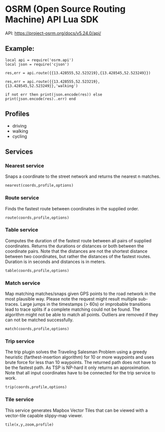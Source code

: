 # OSRM (Open Source Routing Machine) API Lua SDK

API: https://project-osrm.org/docs/v5.24.0/api/

## Example:

```
local api = require('osrm.api')
local json = require('cjson')

res,err = api.route({{13.428555,52.523219},{13.428545,52.523249}})

res,err = api.route({{13.428555,52.523219},{13.428545,52.523249}},'walking')

if not err then print(json.encode(res)) else print(json.encode(res)..err) end

```

## Profiles

- driving       
- walking        
- cycling 


## Services

### Nearest service

Snaps a coordinate to the street network and returns the nearest n matches.

```
nearest(coords,profile,options)

```

### Route service

Finds the fastest route between coordinates in the supplied order.

```
route(coords,profile,options)

```

### Table service

Computes the duration of the fastest route between all pairs of supplied coordinates. Returns the durations or distances or both between the coordinate pairs. Note that the distances are not the shortest distance between two coordinates, but rather the distances of the fastest routes. Duration is in seconds and distances is in meters.

```
table(coords,profile,options)

```

### Match service

Map matching matches/snaps given GPS points to the road network in the most plausible way. Please note the request might result multiple sub-traces. Large jumps in the timestamps (> 60s) or improbable transitions lead to trace splits if a complete matching could not be found. The algorithm might not be able to match all points. Outliers are removed if they can not be matched successfully.

```
match(coords,profile,options)

```

### Trip service

The trip plugin solves the Traveling Salesman Problem using a greedy heuristic (farthest-insertion algorithm) for 10 or more waypoints and uses brute force for less than 10 waypoints. The returned path does not have to be the fastest path. As TSP is NP-hard it only returns an approximation. Note that all input coordinates have to be connected for the trip service to work.

```
trip(coords,profile,options)

```

### Tile service

This service generates Mapbox Vector Tiles that can be viewed with a vector-tile capable slippy-map viewer.

```
tile(x,y,zoom,profile)

```
